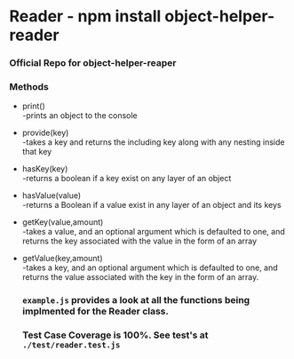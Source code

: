 # Reader - npm install object-helper-reader
### Official Repo for object-helper-reaper

### Methods
- print() <br>
  -prints an object to the console
  <br>
- provide(key)<br>
   -takes a key and returns the including key along with any nesting inside that key <br>
- hasKey(key)<br>
  -returns a boolean if a key exist on any layer of an object<br>
- hasValue(value)<br>
  -returns a Boolean if a value exist in any layer of an object and its keys<br>
- getKey(value,amount)<br>
   -takes a value, and an optional argument which is defaulted to one, and returns the key associated with the value in the form of an array<br>
- getValue(key,amount)<br>
   -takes a key, and an optional argument which is defaulted to one, and returns the value associated with the key in the form of an array.<br>

  ### `example.js` provides a look at all the functions being implmented for the Reader class.

  ### Test Case Coverage is 100%. See test's at `./test/reader.test.js`

